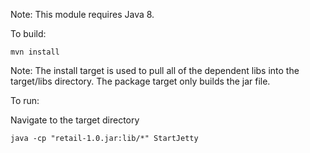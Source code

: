 Note: This module requires Java 8.

To build:

    mvn install

Note: The install target is used to pull all of the dependent libs
 into the target/libs directory. The package target only builds the jar file.

To run:

Navigate to the target directory

    java -cp "retail-1.0.jar:lib/*" StartJetty
